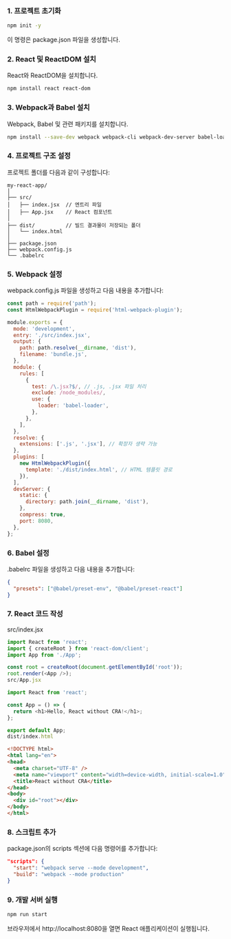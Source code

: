 ### 1. 프로젝트 초기화
```bash
npm init -y
```
이 명령은 package.json 파일을 생성합니다.

### 2. React 및 ReactDOM 설치
React와 ReactDOM을 설치합니다.

```bash
npm install react react-dom
```

### 3. Webpack과 Babel 설치
Webpack, Babel 및 관련 패키지를 설치합니다.

```bash
npm install --save-dev webpack webpack-cli webpack-dev-server babel-loader @babel/core @babel/preset-env @babel/preset-react html-webpack-plugin
```

### 4. 프로젝트 구조 설정
프로젝트 폴더를 다음과 같이 구성합니다:

```arduino
my-react-app/
│
├── src/
│   ├── index.jsx  // 엔트리 파일
│   ├── App.jsx    // React 컴포넌트
│
├── dist/          // 빌드 결과물이 저장되는 폴더
│   └── index.html
│
├── package.json
├── webpack.config.js
└── .babelrc
```

### 5. Webpack 설정
webpack.config.js 파일을 생성하고 다음 내용을 추가합니다:

```javascript
const path = require('path');
const HtmlWebpackPlugin = require('html-webpack-plugin');

module.exports = {
  mode: 'development',
  entry: './src/index.jsx',
  output: {
    path: path.resolve(__dirname, 'dist'),
    filename: 'bundle.js',
  },
  module: {
    rules: [
      {
        test: /\.jsx?$/, // .js, .jsx 파일 처리
        exclude: /node_modules/,
        use: {
          loader: 'babel-loader',
        },
      },
    ],
  },
  resolve: {
    extensions: ['.js', '.jsx'], // 확장자 생략 가능
  },
  plugins: [
    new HtmlWebpackPlugin({
      template: './dist/index.html', // HTML 템플릿 경로
    }),
  ],
  devServer: {
    static: {
      directory: path.join(__dirname, 'dist'),
    },
    compress: true,
    port: 8080,
  },
};
```

### 6. Babel 설정
.babelrc 파일을 생성하고 다음 내용을 추가합니다:

```json
{
  "presets": ["@babel/preset-env", "@babel/preset-react"]
}
```

### 7. React 코드 작성
src/index.jsx
```javascript
import React from 'react';
import { createRoot } from 'react-dom/client';
import App from './App';

const root = createRoot(document.getElementById('root'));
root.render(<App />);
src/App.jsx
```

```javascript
import React from 'react';

const App = () => {
  return <h1>Hello, React without CRA!</h1>;
};

export default App;
dist/index.html
```

```html
<!DOCTYPE html>
<html lang="en">
<head>
  <meta charset="UTF-8" />
  <meta name="viewport" content="width=device-width, initial-scale=1.0" />
  <title>React without CRA</title>
</head>
<body>
  <div id="root"></div>
</body>
</html>
```

### 8. 스크립트 추가
package.json의 scripts 섹션에 다음 명령어를 추가합니다:

```json
"scripts": {
  "start": "webpack serve --mode development",
  "build": "webpack --mode production"
}
```

### 9. 개발 서버 실행
```bash
npm run start
```
브라우저에서 http://localhost:8080을 열면 React 애플리케이션이 실행됩니다.